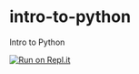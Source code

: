 # intro-to-python
Intro to Python


[![Run on Repl.it](https://repl.it/badge/github/cognosphere/intro-to-python)](https://repl.it/github/cognosphere/intro-to-python)